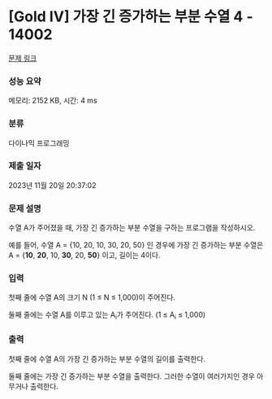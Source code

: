 # [Gold IV] 가장 긴 증가하는 부분 수열 4 - 14002 

[문제 링크](https://www.acmicpc.net/problem/14002) 

### 성능 요약

메모리: 2152 KB, 시간: 4 ms

### 분류

다이나믹 프로그래밍

### 제출 일자

2023년 11월 20일 20:37:02

### 문제 설명

<p>수열 A가 주어졌을 때, 가장 긴 증가하는 부분 수열을 구하는 프로그램을 작성하시오.</p>

<p>예를 들어, 수열 A = {10, 20, 10, 30, 20, 50} 인 경우에 가장 긴 증가하는 부분 수열은 A = {<strong>10</strong>, <strong>20</strong>, 10, <strong>30</strong>, 20, <strong>50</strong>} 이고, 길이는 4이다.</p>

### 입력 

 <p>첫째 줄에 수열 A의 크기 N (1 ≤ N ≤ 1,000)이 주어진다.</p>

<p>둘째 줄에는 수열 A를 이루고 있는 A<sub>i</sub>가 주어진다. (1 ≤ A<sub>i</sub> ≤ 1,000)</p>

### 출력 

 <p>첫째 줄에 수열 A의 가장 긴 증가하는 부분 수열의 길이를 출력한다.</p>

<p>둘째 줄에는 가장 긴 증가하는 부분 수열을 출력한다. 그러한 수열이 여러가지인 경우 아무거나 출력한다.</p>

